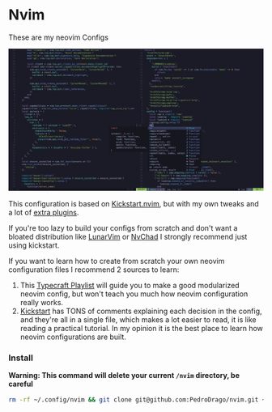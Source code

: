 # Nvim

These are my neovim Configs

<p align="center">
    <img src="./config_printscreen.png"/>
</p>

This configuration is based on [Kickstart.nvim](https://github.com/nvim-lua/kickstart.nvim), but with my own tweaks and a lot of [extra plugins](./plugins.md).

If you're too lazy to build your configs from scratch and don't want a bloated distribution like [LunarVim](https://www.lunarvim.org/) or [NvChad](https://nvchad.com/) I strongly recommend just using kickstart.

If you want to learn how to create from scratch your own neovim configuration files I recommend 2 sources to learn:
1. This [Typecraft Playlist](https://www.youtube.com/watch?v=zHTeCSVAFNY&list=PLsz00TDipIffreIaUNk64KxTIkQaGguqn) will guide you to make a good modularized neovim config, but won't teach you much how neovim configuration really works.
2. [Kickstart](https://github.com/nvim-lua/kickstart.nvim) has TONS of comments explaining each decision in the config, and they're all in a single file, which makes a lot easier to read, it is like reading a practical tutorial. In my opinion it is the best place to learn how neovim configurations are built.

### Install 
**Warning: This command will delete your current `/nvim` directory, be careful**
```bash
rm -rf ~/.config/nvim && git clone git@github.com:PedroDrago/nvim.git ~/.config/nvim
```
